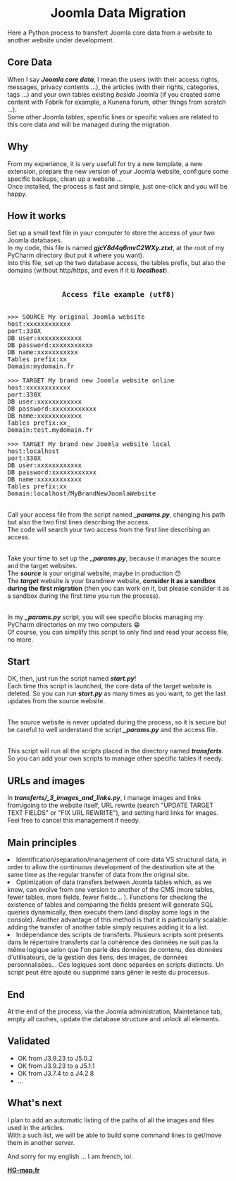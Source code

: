 
<h1 align="center">Joomla Data Migration</h1>

Here a Python process to transfert Joomla core data from a website to another website under development.

## Core Data
When I say <b><i>Joomla core data</i></b>, I mean the users (with their access rights, messages, privacy contents ...), the articles (with their rights, categories, tags ...) and your own tables existing <i>beside</i> Joomla (if you created some content with Fabrik for example, a Kunena forum, other things from scratch ...).
<br>Some other Joomla tables, specific lines or specific values are related to this core data and will be managed during the migration.

## Why
From my experience, it is very usefull for try a new template, a new extension, prepare the new version of your Joomla website, configure some specific backups, clean up a website ...
<br>Once installed, the process is fast and simple, just one-click and you will be happy.

## How it works
Set up a small text file in your computer to store the access of your two Joomla databases.
<br>In my code, this file is named <b><i>gjcY8d4q6mvC2WXy.ztxt</i></b>, at the root of my PyCharm directory (but put it where you want).
<br>Into this file, set up the two database access, the tables prefix, but also the domains (without http/https, and even if it is <b><i>localhost</i></b>).

<pre>
<h3 align="center">Access file example (utf8)</h3>
>>> SOURCE My original Joomla website
host:xxxxxxxxxxxx
port:330X
DB user:xxxxxxxxxxxx
DB password:xxxxxxxxxxx
DB name:xxxxxxxxxxx
Tables prefix:xx_
Domain:mydomain.fr

>>> TARGET My brand new Joomla website online
host:xxxxxxxxxxxx
port:330X
DB user:xxxxxxxxxxxx
DB password:xxxxxxxxxxxx
DB name:xxxxxxxxxxxx
Tables prefix:xx_
Domain:test.mydomain.fr

>>> TARGET My brand new Joomla website local
host:localhost
port:330X
DB user:xxxxxxxxxxxx
DB password:xxxxxxxxxxxx
DB name:xxxxxxxxxxxx
Tables prefix:xx_
Domain:localhost/MyBrandNewJoomlaWebsite
</pre>

<br>Call your access file from the script named <b><i>_params.py</i></b>, changing his path but also the two first lines describing the access.
<br>The code will search your two access from the first line describing an access.

<br>Take your time to set up the <b><i>_params.py</i></b>, because it manages the source and the target websites.
<br>The <b><i>source</i></b> is your original website, maybe in production 😯
<br>The <b><i>target</i></b> website is your brandnew website, <b>consider it as a sandbox during the first migration</b> (then you can work on it, but please consider it as a sandbox during the first time you run the process).

<br>In my <b><i>_params.py</i></b> script, you will see specific blocks managing my PyCharm directories on my two computers 😁
<br>Of course, you can simplify this script to only find and read your access file, no more.

## Start
OK, then, just run the script named <b><i>start.py</i></b>!
<br>Each time this script is launched, the core data of the target website is deleted. So you can run <b><i>start.py</i></b> as many times as you want, to get the last updates from the source website.

<br>The source website is never updated during the process, so it is secure but be careful to well understand the script <b><i>_params.py</i></b> and the access file.

<br>This script will run all the scripts placed in the directory named <b><i>transferts</i></b>. So you can add your own scripts to manage other specific tables if needy.

## URLs and images
In <b><i>transferts/_3_images_and_links.py</i></b>, I manage images and links from/going to the website itself, URL rewrite (search "UPDATE TARGET TEXT FIELDS" or "FIX URL REWRITE"), and setting hard links for images. 
Feel free to cancel this management if needy.

## Main principles
<li>Identification/separation/management of core data VS structural data, in order to allow the continuous development of the destination site at the same time as the regular transfer of data from the original site.</li>
<li>Optimization of data transfers between Joomla tables which, as we know, can evolve from one version to another of the CMS (more tables, fewer tables, more fields, fewer fields... ). Functions for checking the existence of tables and comparing the fields present will generate SQL queries dynamically, then execute them (and display some logs in the console). Another advantage of this method is that it is particularly scalable: adding the transfer of another table simply requires adding it to a list.</li>
<li>Indépendance des scripts de transferts. Plusieurs scripts sont présents dans le répertoire transferts car la cohérence des données ne suit pas la même logique selon que l'on parle des données de contenu, des données d'utilisateurs, de la gestion des liens, des images, de données personnalisées... Ces logiques sont donc séparées en scripts distincts. Un script peut être ajouté ou supprimé sans gêner le reste du processus.</li>

## End
At the end of the process, via the Joomla administration, Maintetance tab, empty all caches, update the database structure and unlock all elements.

## Validated
<ul>
<li>OK from J3.9.23 to J5.0.2</li>
<li>OK from J3.9.23 to a J5.1.1</li>
<li>OK from J3.7.4 to a J4.2.8</li>
<li>...</li>
</ul>

## What's next
I plan to add an automatic listing of the paths of all the images and files used in the articles.
<br>With a such list, we will be able to build some command lines to get/move them in another server.

And sorry for my english ... I am french, lol.

<b><a href="https://hg-map.fr/astuces/97">HG-map.fr</a></b>

